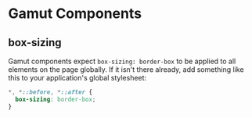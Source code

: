 # Gamut Components

## box-sizing

Gamut components expect `box-sizing: border-box` to be applied to all elements on the page globally. If it isn't there already, add something like this to your application's global stylesheet:

```css
*, *::before, *::after {
  box-sizing: border-box;
}
```

